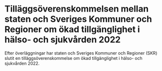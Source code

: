 # Tilläggsöverenskommelsen mellan staten och Sveriges Kommuner och Regioner om ökad tillgänglighet i hälso- och sjukvården 2022

Efter överläggningar har staten och Sveriges Kommuner och Regioner (SKR) slutit en tilläggsöverenskommelse om ökad tillgänglighet i hälso\- och sjukvården 2022\.
